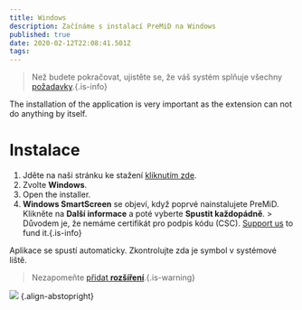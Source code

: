```yaml
---
title: Windows
description: Začínáme s instalací PreMiD na Windows
published: true
date: 2020-02-12T22:08:41.501Z
tags:
---
```


> Než budete pokračovat, ujistěte se, že váš systém splňuje všechny [požadavky](/install/requirements).{.is-info}

The installation of the application is very important as the extension can not do anything by itself.

# Instalace
1. Jděte na naši stránku ke stažení [kliknutím zde](https://premid.app/downloads).
2. Zvolte **Windows**.
3. Open the installer.
4. **Windows SmartScreen** se objeví, když poprvé nainstalujete PreMiD. Klikněte na **Další informace** a poté vyberte **Spustit každopádně**. > Důvodem je, že nemáme certifikát pro podpis kódu (CSC). [Support us](https://www.patreon.com/Timeraa) to fund it.{.is-info}

Aplikace se spustí automaticky. Zkontrolujte zda je symbol v systémové liště.

> Nezapomeňte [přidat **rozšíření**](/install).{.is-warning}

![](https://a.icons8.com/djxbtnYm/GBjHDS/svg.svg) {.align-abstopright}